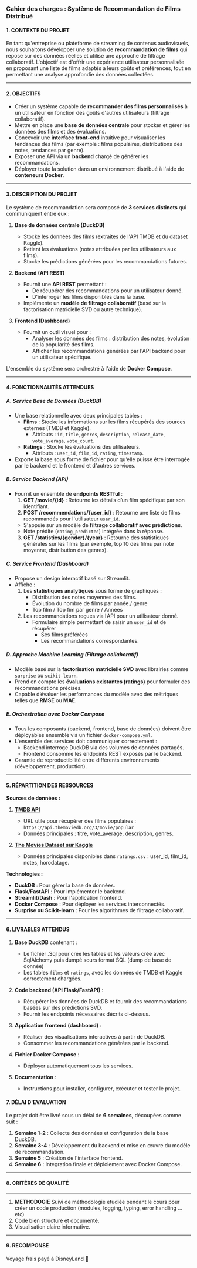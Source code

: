 ### **Cahier des charges : Système de Recommandation de Films Distribué**



#### **1. CONTEXTE DU PROJET**

En tant qu'entreprise ou plateforme de streaming de contenus audiovisuels, nous souhaitons développer une solution de **recommandation de films** qui repose sur des données réelles et utilise une approche de filtrage collaboratif. L'objectif est d'offrir une expérience utilisateur personnalisée en proposant une liste de films adaptés à leurs goûts et préférences, tout en permettant une analyse approfondie des données collectées.

---

#### **2. OBJECTIFS**

- Créer un système capable de **recommander des films personnalisés** à un utilisateur en fonction des goûts d'autres utilisateurs (filtrage collaboratif).
- Mettre en place une **base de données centrale** pour stocker et gérer les données des films et des évaluations.
- Concevoir une **interface front-end** intuitive pour visualiser les tendances des films (par exemple : films populaires, distributions des notes, tendances par genre).
- Exposer une API via un **backend** chargé de générer les recommandations.
- Déployer toute la solution dans un environnement distribué à l'aide de **conteneurs Docker**.

---

#### **3. DESCRIPTION DU PROJET**

Le système de recommandation sera composé de **3 services distincts** qui communiquent entre eux :

1. **Base de données centrale (DuckDB)**  
   - Stocke les données des films (extraites de l'API TMDB et du dataset Kaggle).
   - Retient les évaluations (notes attribuées par les utilisateurs aux films).
   - Stocke les prédictions générées pour les recommandations futures.

2. **Backend (API REST)**  
   - Fournit une **API REST** permettant :
	   - De récupérer des recommandations pour un utilisateur donné.
	   - D'interroger les films disponibles dans la base.
   - Implémente un **modèle de filtrage collaboratif** (basé sur la factorisation matricielle SVD ou autre technique).

3. **Frontend (Dashboard)**  
   - Fournit un outil visuel pour :
     - Analyser les données des films : distribution des notes, évolution de la popularité des films.
     - Afficher les recommandations générées par l'API backend pour un utilisateur spécifique.

L'ensemble du système sera orchestré à l'aide de **Docker Compose**. 

---

#### **4. FONCTIONNALITÉS ATTENDUES**

##### A. **Service Base de Données (DuckDB)**  
- Une base relationnelle avec deux principales tables :
  - **Films** : Stocke les informations sur les films récupérés des sources externes (TMDB et Kaggle).
    - Attributs : `id`, `title`, `genres`, `description`, `release_date`, `vote_average`, `vote_count`.
  - **Ratings** : Stocke les évaluations des utilisateurs.
    - Attributs : `user_id`, `film_id`, `rating`, `timestamp`.
- Exporte la base sous forme de fichier pour qu’elle puisse être interrogée par le backend et le frontend et d'autres services.

##### B. **Service Backend (API)**  
- Fournit un ensemble de **endpoints RESTful** :
  1. **GET /movie/{id}** : Retourne les détails d’un film spécifique par son identifiant.
  2. **POST /recommendations/{user_id}** : Retourne une liste de films recommandés pour l'utilisateur `user_id`.  
    - S'appuie sur un modèle de **filtrage collaboratif avec prédictions**.
    - Note prédite (`rating_predicted`) intégrée dans la réponse.
  3. **GET /statistics/{gender}/{year}** : Retourne des statistiques générales sur les films (par exemple, top 10 des films par note moyenne, distribution des genres).

##### C. **Service Frontend (Dashboard)**  
- Propose un design interactif basé sur Streamlit.
- Affiche :  
  1. Les **statistiques analytiques** sous forme de graphiques :
     - Distribution des notes moyennes des films.
     - Évolution du nombre de films par année./ genre
     - Top film / Top fim par genre / Années
  2. Les recommandations reçues via l’API pour un utilisateur donné.
     - Formulaire simple permettant de saisir un `user_id` et de récupérer 
     	- Ses films préférées
     	- Les recommandations correspondantes.

##### D. **Approche Machine Learning (Filtrage collaboratif)**  
- Modèle basé sur la **factorisation matricielle SVD** avec librairies comme `surprise` ou `scikit-learn`.
- Prend en compte les **évaluations existantes (ratings)** pour formuler des recommandations précises.
- Capable d’évaluer les performances du modèle avec des métriques telles que **RMSE** ou **MAE**.

##### E. **Orchestration avec Docker Compose**
- Tous les composants (backend, frontend, base de données) doivent être déployables ensemble via un fichier `docker-compose.yml`.
- L'ensemble des services doit communiquer correctement :
  - Backend interroge DuckDB via des volumes de données partagés.
  - Frontend consomme les endpoints REST exposés par le backend.
- Garantie de reproductibilité entre différents environnements (développement, production).

---

#### **5. RÉPARTITION DES RESSOURCES**

**Sources de données :**
1. **[TMDB API](https://developers.themoviedb.org/3/getting-started)**  
   - URL utile pour récupérer des films populaires :  
     `https://api.themoviedb.org/3/movie/popular`
   - Données principales : titre, vote_average, description, genres.

2. **[The Movies Dataset sur Kaggle](https://www.kaggle.com/rounakbanik/the-movies-dataset)**  
   - Données principales disponibles dans `ratings.csv` : user_id, film_id, notes, horodatage.

**Technologies :**
- **DuckDB** : Pour gérer la base de données.
- **Flask/FastAPI** : Pour implémenter le backend.
- **Streamlit/Dash** : Pour l'application frontend.
- **Docker Compose** : Pour déployer les services interconnectés.
- **Surprise ou Scikit-learn** : Pour les algorithmes de filtrage collaboratif.

---

#### **6. LIVRABLES ATTENDUS**

1. **Base DuckDB** contenant :
   - Le fichier .Sql pour crée les tables et les valeurs crée avec SqlAlchemy puis dumpé sours format SQL (dump de base de donnée)
   -  Les tables `films` et `ratings`, avec les données de TMDB et Kaggle correctement chargées.

2. **Code backend (API Flask/FastAPI)** :
   - Récupérer les données de DuckDB et fournir des recommandations basées sur des prédictions SVD.
   - Fournir les endpoints nécessaires décrits ci-dessus.

3. **Application frontend (dashboard)** :
   - Réaliser des visualisations interactives à partir de DuckDB.
   - Consommer les recommandations générées par le backend.

4. **Fichier Docker Compose** :
   - Déployer automatiquement tous les services.

5. **Documentation** :
   - Instructions pour installer, configurer, exécuter et tester le projet.



#### **7. DÉLAI D'EVALUATION**

Le projet doit être livré sous un délai de **6 semaines**, découpées comme suit :
1. **Semaine 1-2** : Collecte des données et configuration de la base DuckDB.
2. **Semaine 3-4** : Développement du backend et mise en œuvre du modèle de recommandation.
3. **Semaine 5** : Création de l'interface frontend.
4. **Semaine 6** : Integration finale et déploiement avec Docker Compose.

---

#### **8. CRITÈRES DE QUALITÉ**

---

1. **METHODOGIE** Suivi de méthodologie etudiée pendant le cours pour créer un code production (modules, logging, typing, error handling ... etc)
2. Code bien structuré et documenté.
3. Visualisation claire informative.

--- 

#### **9. RECOMPONSE**

Voyage frais payé à DisneyLand 🤥